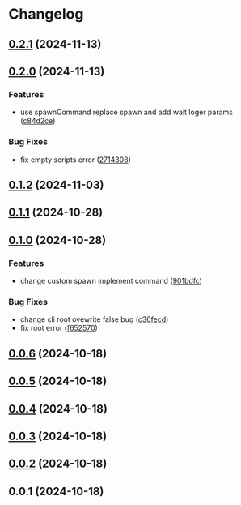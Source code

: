 # Changelog

## [0.2.1](https://github.com/LiuWenXing1996/parallel-wait-run/compare/v0.2.0...v0.2.1) (2024-11-13)

## [0.2.0](https://github.com/LiuWenXing1996/parallel-wait-run/compare/v0.1.2...v0.2.0) (2024-11-13)

### Features

* use spawnCommand replace spawn and add wait loger params ([c84d2ce](https://github.com/LiuWenXing1996/parallel-wait-run/commit/c84d2ce25cfc9cb0ef313071c627b5b2d60a0d10))

### Bug Fixes

* fix empty scripts error ([2714308](https://github.com/LiuWenXing1996/parallel-wait-run/commit/2714308894563bb113e8c54cdddbe67dac742e36))

## [0.1.2](https://github.com/LiuWenXing1996/parallel-wait-run/compare/v0.1.1...v0.1.2) (2024-11-03)

## [0.1.1](https://github.com/LiuWenXing1996/parallel-wait-run/compare/v0.1.0...v0.1.1) (2024-10-28)

## [0.1.0](https://github.com/LiuWenXing1996/parallel-wait-run/compare/v0.0.6...v0.1.0) (2024-10-28)

### Features

* change custom spawn implement command ([901bdfc](https://github.com/LiuWenXing1996/parallel-wait-run/commit/901bdfc2003774f02374f9fe4e06db24633cbe25))

### Bug Fixes

* change cli root ovewrite false bug ([c36fecd](https://github.com/LiuWenXing1996/parallel-wait-run/commit/c36fecd0675da1af3fbfa378f88d1abe021a9202))
* fix root error ([f652570](https://github.com/LiuWenXing1996/parallel-wait-run/commit/f652570c8e28663ff5f4e3ce64e840c49f62a559))

## [0.0.6](https://github.com/LiuWenXing1996/parallel-wait-run/compare/v0.0.5...v0.0.6) (2024-10-18)

## [0.0.5](https://github.com/LiuWenXing1996/parallel-wait-run/compare/v0.0.4...v0.0.5) (2024-10-18)

## [0.0.4](https://github.com/LiuWenXing1996/parallel-wait-run/compare/v0.0.3...v0.0.4) (2024-10-18)

## [0.0.3](https://github.com/LiuWenXing1996/parallel-wait-run/compare/v0.0.2...v0.0.3) (2024-10-18)

## [0.0.2](https://github.com/LiuWenXing1996/parallel-wait-run/compare/v0.0.1...v0.0.2) (2024-10-18)

## 0.0.1 (2024-10-18)
